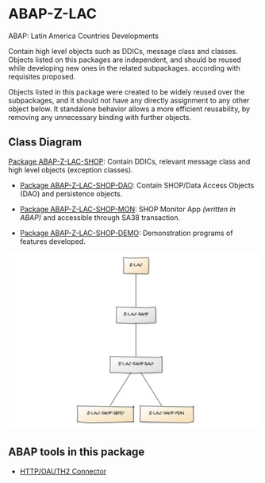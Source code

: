 # ABAP-Z-LAC
ABAP: Latin America Countries Developments

Contain high level objects such as DDICs, message class and classes. Objects listed on this packages are independent, and should be reused while developing new ones in the related subpackages.
according with requisites proposed.

Objects listed in this package were created to be widely reused over the subpackages, and it should not have any directly assignment to any other object below. It standalone 
behavior allows a more efficient reusability, by removing any unnecessary binding with further objects.
 
## Class Diagram

[Package ABAP-Z-LAC-SHOP](../../../ABAP-Z-LAC-SHOP): Contain DDICs, relevant message class and high level objects (exception classes).

- [Package ABAP-Z-LAC-SHOP-DAO](../../../ABAP-Z-LAC-SHOP-DAO): Contain SHOP/Data Access Objects (DAO) and persistence objects.

- [Package ABAP-Z-LAC-SHOP-MON](../../../ABAP-Z-LAC-SHOP-MON): SHOP Monitor App _(written in ABAP)_ and accessible through SA38 transaction.

- [Package ABAP-Z-LAC-SHOP-DEMO](../../../ABAP-Z-LAC-SHOP-DEMO): Demonstration programs of features developed.

![ABAP-Z-LAC](docs/img/diagram.png)
 
## ABAP tools in this package 

- [HTTP/OAUTH2 Connector](docs/doc-abap-http-oauth2-connector.md)
